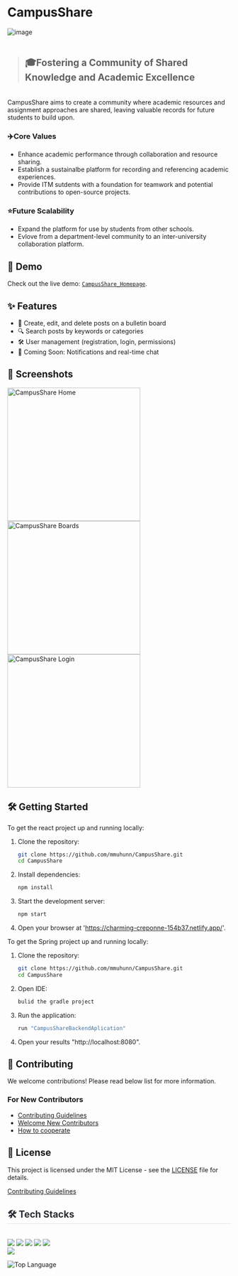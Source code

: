 # CampusShare
![image](https://github.com/user-attachments/assets/69040374-efe7-438d-9137-2b2ef9d4705e)
<br><br>


> ## 🎓**Fostering a Community of Shared Knowledge and Academic Excellence**
<br>
CampusShare aims to create a community where academic resources and assignment approaches are shared, leaving valuable records for future students to build upon.

### ✈️Core Values
- Enhance academic performance through collaboration and resource sharing.
- Establish a sustainalbe platform for recording and referencing academic experiences.
- Provide ITM sutdents with a foundation for teamwork and potential contributions to open-source projects.

### ⭐Future Scalability
- Expand the platform for use by students from other schools.
- Evlove from a department-level community to an inter-university collaboration platform.

## 🚀 Demo
Check out the live demo: [`CampusShare_Homepage`](https://charming-creponne-154b37.netlify.app/).

## ✨ Features
- 📝 Create, edit, and delete posts on a bulletin board
- 🔍 Search posts by keywords or categories
- 🛠️ User management (registration, login, permissions)
- 🌟 Coming Soon: Notifications and real-time chat

## 📸 Screenshots
<img src="https://github.com/user-attachments/assets/4e72468d-64a1-4313-9af0-e5358cbecfee" alt="CampusShare Home" width="300" />
<img src="https://github.com/user-attachments/assets/27166d74-db21-4421-80a6-ed8b103f7b34" alt="CampusShare Boards" width="300" />
<img src="https://github.com/user-attachments/assets/382ccfbe-61a2-4ae1-bbc7-012236904e85" alt="CampusShare Login" width="300" />




## 🛠️ Getting Started
To get the react project up and running locally:
1. Clone the repository:
    ```bash
    git clone https://github.com/mmuhunn/CampusShare.git
    cd CampusShare
    ```
2. Install dependencies:
    ```bash
    npm install
    ```
3. Start the development server:
    ```bash
    npm start
    ```
4. Open your browser at 'https://charming-creponne-154b37.netlify.app/'.

To get the Spring project up and running locally:
1. Clone the repository:
    ```bash
    git clone https://github.com/mmuhunn/CampusShare.git
    cd CampusShare
    ```
2. Open IDE:
    ```bash
    bulid the gradle project
    ```
3. Run the application:
    ```bash
    run "CampusShareBackendAplication"
    ```
4. Open your results "http://localhost:8080".

## 🤝 Contributing
We welcome contributions! Please read below list for more information.

### For New Contributors
- [Contributing Guidelines](https://github.com/mmuhunn/CampusShare/blob/main/Contributing%20Guidelines.md)
- [Welcome New Contributors](https://github.com/mmuhunn/CampusShare/discussions/69)
- [How to cooperate](https://github.com/mmuhunn/CampusShare/issues/17)

## 📜 License
This project is licensed under the MIT License - see the [LICENSE](LICENSE) file for details.


[Contributing Guidelines](Contributing%20Guidelines.md)


<div style="text-align: left;">
    <h2 style="border-bottom: 1px solid #d8dee4; color: #282d33;"> 🛠️ Tech Stacks </h2> <br> 
    <div style="margin: ; text-align: left;" "text-align: left;"> <img src="https://img.shields.io/badge/Discord-5865F2?style=for-the-badge&logo=Discord&logoColor=white">
          <img src="https://img.shields.io/badge/Github-181717?style=for-the-badge&logo=Github&logoColor=white">
          <img src="https://img.shields.io/badge/Java-007396?style=for-the-badge&logo=Java&logoColor=white">
          <img src="https://img.shields.io/badge/Git-F05032?style=for-the-badge&logo=Git&logoColor=white">
          <img src="https://img.shields.io/badge/React-61DAFB?style=for-the-badge&logo=React&logoColor=white">
          <br/><img src="https://img.shields.io/badge/Spring-6DB33F?style=for-the-badge&logo=Spring&logoColor=white">
          </div>
    </div>
    
![Top Language](https://img.shields.io/github/languages/top/mmuhunn/CampusShare)
 
    
